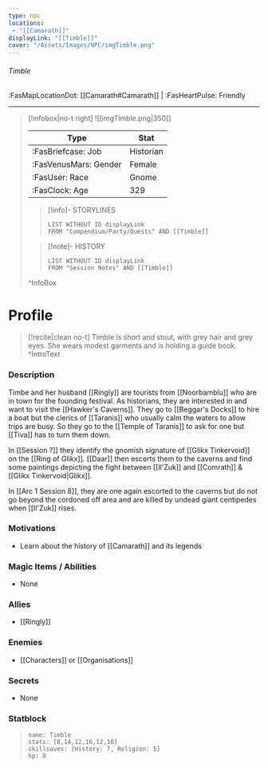 ```yaml
---
type: npc
locations:
 - "[[Camarath]]"
displayLink: "[[Timble]]"
cover: "/Assets/Images/NPC/imgTimble.png"
---
```

###### Timble
<span class="sub2">:FasMapLocationDot: [[Camarath#Camarath]] | :FasHeartPulse: Friendly </span>
___

> [!infobox|no-t right]
> ![[imgTimble.png|350]]
>
> | Type | Stat |
> | ---- | ---- |
> | :FasBriefcase: Job |  Historian |
> | :FasVenusMars: Gender | Female |
> | :FasUser: Race | Gnome |
> | :FasClock: Age | 329 |
>
>> [!info]- STORYLINES
>>```dataview
>>LIST WITHOUT ID displayLink
>>FROM "Compendium/Party/Quests" AND [[Timble]]
>
>>[!note]- HISTORY
>>```dataview
>>LIST WITHOUT ID displayLink
>>FROM "Session Notes" AND [[Timble]]
>
>^InfoBox

# Profile

> [!recite|clean no-t]
>	Timble is short and stout, with grey hair and grey eyes. She wears modest garments and is holding a guide book.
>^IntroText

### Description
Timbe and her husband [[Ringly]] are tourists from [[Noorbamblu]] who are in town for the founding festival. As historians, they are interested in and want to visit the [[Hawker's Caverns]]. They go to [[Beggar's Docks]] to hire a boat but the clerics of [[Taranis]] who usually calm the waters to allow trips are busy. So they go to the [[Temple of Taranis]] to ask for one but [[Tiva]] has to turn them down. 

In [[Session ?]] they identify the gnomish signature of [[Glikx Tinkervoid]] on the [[Ring of Glikx]]. [[Daar]] then escorts them to the caverns and find some paintings depicting the fight between [[Il'Zuk]] and [[Comrath]] & [[Glikx Tinkervoid|Glikx]].

In [[Arc 1 Session 8]], they are one again escorted to the caverns but do not go beyond the cordoned off area and are killed by undead giant centipedes when [[Il'Zuk]] rises.

### Motivations
- Learn about the history of [[Camarath]] and its legends

### Magic Items / Abilities
- None

### Allies
- [[Ringly]]

### Enemies
- [[Characters]] or [[Organisations]]

### Secrets
- None

### Statblock
>```statblock
> name: Timble
> stats: [8,14,12,16,12,10]
> skillsaves: [History: 7, Religion: 5]
> hp: 8
